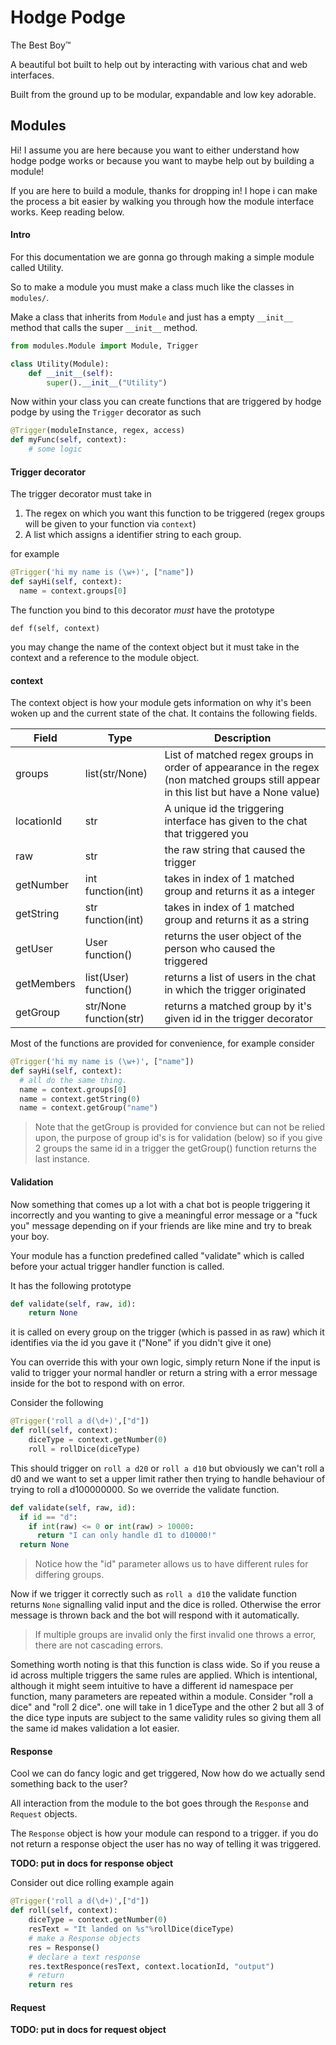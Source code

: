 # Hodge Podge

The Best Boy™

A beautiful bot built to help out by interacting with various chat and web interfaces.

Built from the ground up to be modular, expandable and low key adorable.

## Modules

Hi! I assume you are here because you want to either understand how hodge podge works or because you want to maybe help out by building a module!

If you are here to build a module, thanks for dropping in! I hope i can make the process a bit easier by walking you through how the module interface works. Keep reading below.

#### Intro

For this documentation we are gonna go through making a simple module called Utility.

So to make a module you must make a class much like the classes in `modules/`.

Make a class that inherits from `Module` and just has a empty `__init__` method that calls the super `__init__` method.

```python
from modules.Module import Module, Trigger

class Utility(Module):
    def __init__(self):
        super().__init__("Utility")
```

Now within your class you can create functions that are triggered by hodge podge by using the `Trigger` decorator as such

```python
@Trigger(moduleInstance, regex, access)
def myFunc(self, context):
    # some logic
```

#### Trigger decorator

The trigger decorator must take in
1. The regex on which you want this function to be triggered (regex groups will be given to your function via `context`)
2. A list which assigns a identifier string to each group.

for example

```python
@Trigger('hi my name is (\w+)', ["name"])
def sayHi(self, context):
  name = context.groups[0]
```

The function you bind to this decorator _must_ have the prototype

`def f(self, context)`

you may change the name of the context object but it must take in the context and a reference to the module object.

#### context

The context object is how your module gets information on why it's been woken up and the current state of the chat. It contains the following fields.

| Field  | Type      | Description                   |
| ------ | --------- | ---------------------------- |
| groups | list(str/None) | List of matched regex groups in order of appearance in the regex (non matched groups still appear in this list but have a None value) |
| locationId | str | A unique id the triggering interface has given to the chat that triggered you |
| raw | str | the raw string that caused the trigger |
| getNumber | int function(int) | takes in index of 1 matched group and returns it as a integer |
| getString | str function(int) | takes in index of 1 matched group and returns it as a string |
| getUser | User function() | returns the user object of the person who caused the triggered |
| getMembers | list(User) function() | returns a list of users in the chat in which the trigger originated |
| getGroup | str/None function(str) | returns a matched group by it's given id in the trigger decorator |

Most of the functions are provided for convenience, for example consider

```python
@Trigger('hi my name is (\w+)', ["name"])
def sayHi(self, context):
  # all do the same thing.
  name = context.groups[0]
  name = context.getString(0)
  name = context.getGroup("name")
```

> Note that the getGroup is provided for convience but can not be relied upon, the purpose of group id's is for validation (below) so if you give 2 groups the same id in a trigger the getGroup() function returns the last instance.

#### Validation

Now something that comes up a lot with a chat bot is people triggering it incorrectly and you wanting to give a meaningful error message or a "fuck you" message depending on if your friends are like mine and try to break your boy.

Your module has a function predefined called "validate" which is called before your actual trigger handler function is called.

It has the following prototype

```python
def validate(self, raw, id):
    return None
```

it is called on every group on the trigger (which is passed in as raw) which it identifies via the id you gave it ("None" if you didn't give it one)

You can override this with your own logic, simply return None if the input is valid to trigger your normal handler or return a string with a error message inside for the bot to respond with on error.

Consider the following

```python
@Trigger('roll a d(\d+)',["d"])
def roll(self, context):
    diceType = context.getNumber(0)
    roll = rollDice(diceType)
```

This should trigger on `roll a d20` or `roll a d10` but obviously we can't roll a d0 and we want to set a upper limit rather then trying to handle behaviour of trying to roll a d100000000. So we override the validate function.

```python
def validate(self, raw, id):
  if id == "d":
    if int(raw) <= 0 or int(raw) > 10000:
      return "I can only handle d1 to d10000!"
  return None
```

> Notice how the "id" parameter allows us to have different rules for differing groups.

Now if we trigger it correctly such as `roll a d10` the validate function returns `None` signalling valid input and the dice is rolled.
Otherwise the error message is thrown back and the bot will respond with it automatically.

> If multiple groups are invalid only the first invalid one throws a error, there are not cascading errors.

Something worth noting is that this function is class wide. So if you reuse a id across multiple triggers the same rules are applied. Which is intentional, although it might seem intuitive to have a different id namespace per function, many parameters are repeated within a module. Consider "roll a dice" and "roll 2 dice". one will take in 1 diceType and the other 2 but all 3 of the dice type inputs are subject to the same validity rules so giving them all the same id makes validation a lot easier.

#### Response

Cool we can do fancy logic and get triggered, Now how do we actually send something back to the user?

All interaction from the module to the bot goes through the `Response` and `Request` objects.

The `Response` object is how your module can respond to a trigger. if you do not return a response object the user has no way of telling it was triggered.

**TODO: put in docs for response object**

Consider out dice rolling example again

```python
@Trigger('roll a d(\d+)',["d"])
def roll(self, context):
    diceType = context.getNumber(0)
    resText = "It landed on %s"%rollDice(diceType)
    # make a Response objects
    res = Response()
    # declare a text response
    res.textResponce(resText, context.locationId, "output")
    # return
    return res
```

#### Request
**TODO: put in docs for request object**
